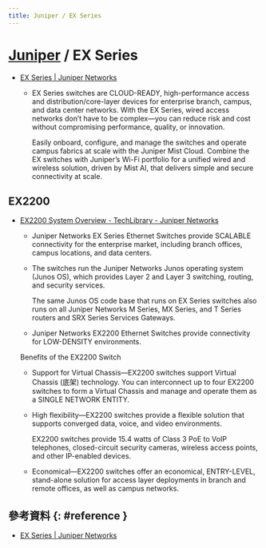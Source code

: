 ```yaml
---
title: Juniper / EX Series
---
```

# [Juniper](juniper.md) / EX Series

  - [EX Series \| Juniper Networks](https://www.juniper.net/us/en/products/switches/ex-series.html)

      - EX Series switches are CLOUD-READY, high-performance access and distribution/core-layer devices for enterprise branch, campus, and data center networks. With the EX Series, wired access networks don’t have to be complex—you can reduce risk and cost without compromising performance, quality, or innovation.

        Easily onboard, configure, and manage the switches and operate campus fabrics at scale with the Juniper Mist Cloud. Combine the EX switches with Juniper’s Wi-Fi portfolio for a unified wired and wireless solution, driven by Mist AI, that delivers simple and secure connectivity at scale.

## EX2200

  - [EX2200 System Overview \- TechLibrary \- Juniper Networks](https://www.juniper.net/documentation/en_US/release-independent/junos/topics/topic-map/ex2200-system-overview.html)

      - Juniper Networks EX Series Ethernet Switches provide SCALABLE connectivity for the enterprise market, including branch offices, campus locations, and data centers.

      - The switches run the Juniper Networks Junos operating system (Junos OS), which provides Layer 2 and Layer 3 switching, routing, and security services.

        The same Junos OS code base that runs on EX Series switches also runs on all Juniper Networks M Series, MX Series, and T Series routers and SRX Series Services Gateways.

      - Juniper Networks EX2200 Ethernet Switches provide connectivity for LOW-DENSITY environments.

    Benefits of the EX2200 Switch

      - Support for Virtual Chassis—EX2200 switches support Virtual Chassis (底架) technology. You can interconnect up to four EX2200 switches to form a Virtual Chassis and manage and operate them as a SINGLE NETWORK ENTITY.

      - High flexibility—EX2200 switches provide a flexible solution that supports converged data, voice, and video environments.

        EX2200 switches provide 15.4 watts of Class 3 PoE to VoIP telephones, closed-circuit security cameras, wireless access points, and other IP-enabled devices.

      - Economical—EX2200 switches offer an economical, ENTRY-LEVEL, stand-alone solution for access layer deployments in branch and remote offices, as well as campus networks.

## 參考資料 {: #reference }

  - [EX Series | Juniper Networks](https://www.juniper.net/us/en/products/switches/ex-series.html)
